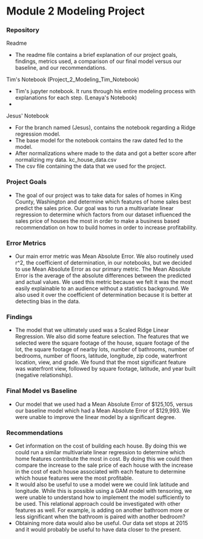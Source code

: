 # Module 2 Modeling Project

### Repository
Readme
- The readme file contains a brief explanation of our project goals, findings, metrics used, a comparison of our final model versus our baseline, and our recommendations. 

Tim's Notebook (Project_2_Modeling_Tim_Notebook)
- Tim's jupyter notebook. It runs through his entire modeling process with explanations for each step.
(Lenaya's Notebook)
-
Jesus' Notebook
- For the branch named (Jesus), contains the notebook regarding a Ridge regression model.
- The base model for the notebook contains the raw dated fed to the model.
- After normalizations where made to the data and got a better score after normalizing my data.
kc_house_data.csv
- The csv file containing the data that we used for the project.

### Project Goals
* The goal of our project was to take data for sales of homes in King County, Washington and determine which features of home sales best predict the sales price. Our goal was to run a multivariate linear regression to determine which factors from our dataset influenced the sales price of houses the most in order to make a business based recommendation on how to build homes in order to increase profitability.

### Error Metrics
* Our main error metric was Mean Absolute Error. We also routinely used r^2, the coefficient of determination, in our notebooks, but we decided to use Mean Absolute Error as our primary metric. 
  The Mean Absolute Error is the average of the absolute differences between the predicted and actual values. We used this metric because we felt it was the most easily explainable to an audience without a statistics background. We also used it over the coefficient of determination because it is better at detecting bias in the data. 

### Findings
* The model that we ultimately used was a Scaled Ridge Linear Regression. We also did some feature selection. The features that we selected were the square footage of the house, square footage of the lot, the square footage of nearby lots, number of bathrooms, number of bedrooms, number of floors, latitude, longitude, zip code, waterfront location, view, and grade. We found that the most significant feature was waterfront view, followed by square footage, latitude, and year built (negative relationship).

### Final Model vs Baseline
* Our model that we used had a Mean Absolute Error of $125,105, versus our baseline model which had a Mean Absolute Error of $129,993. We were unable to improve the linear model by a significant degree.

### Recommendations
* Get information on the cost of building each house. By doing this we could run a similar multivariate linear regression to determine which home features contribute the most in cost. By doing this we could then compare the increase to the sale price of each house with the increase in the cost of each house associated with each feature to determine which house features were the most profitable.
* It would also be useful to use a model were we could link latitude and longitude. While this is possible using a GAM model with tensoring, we were unable to understand how to implement the model sufficiently to be used. This relational approach could be investigated with other features as well. For example, is adding on another bathroom more or less significant when the bathroom is paired with another bedroom?
* Obtaining more data would also be useful. Our data set stops at 2015 and it would probably be useful to have data closer to the present.
